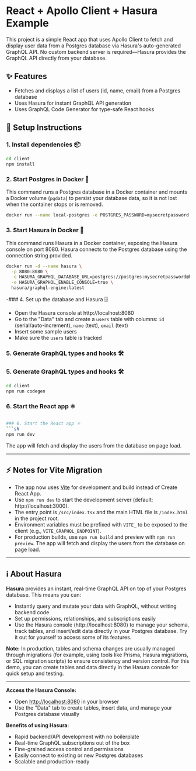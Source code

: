 
# React + Apollo Client + Hasura Example

This project is a simple React app that uses Apollo Client to fetch and display user data from a Postgres database via Hasura's auto-generated GraphQL API. No custom backend server is required—Hasura provides the GraphQL API directly from your database.

## ✨ Features
- Fetches and displays a list of users (id, name, email) from a Postgres database
- Uses Hasura for instant GraphQL API generation
- Uses GraphQL Code Generator for type-safe React hooks

## 🚀 Setup Instructions

### 1. Install dependencies 📦

```sh
cd client
npm install
```



### 2. Start Postgres in Docker 🐳
This command runs a Postgres database in a Docker container and mounts a Docker volume (`pgdata`) to persist your database data, so it is not lost when the container stops or is removed.

```sh
docker run --name local-postgres -e POSTGRES_PASSWORD=mysecretpassword -p 5432:5432 -v pgdata:/var/lib/postgresql/data -d postgres
```

### 3. Start Hasura in Docker 🐳
This command runs Hasura in a Docker container, exposing the Hasura console on port 8080. Hasura connects to the Postgres database using the connection string provided.

```sh
docker run -d --name hasura \
  -p 8080:8080 \
  -e HASURA_GRAPHQL_DATABASE_URL=postgres://postgres:mysecretpassword@host.docker.internal:5432/postgres \
  -e HASURA_GRAPHQL_ENABLE_CONSOLE=true \
  hasura/graphql-engine:latest
```


-### 4. Set up the database and Hasura 🗄️
- Open the Hasura console at http://localhost:8080
- Go to the "Data" tab and create a `users` table with columns: `id` (serial/auto-increment), `name` (text), `email` (text)
- Insert some sample users
- Make sure the `users` table is tracked

### 5. Generate GraphQL types and hooks 🛠️
### 5. Generate GraphQL types and hooks 🛠️
```sh
cd client
npm run codegen
```
### 6. Start the React app ⚛️
```sh

### 6. Start the React app ⚛️
```sh
npm run dev
```

The app will fetch and display the users from the database on page load.

---

## ⚡ Notes for Vite Migration

- The app now uses [Vite](https://vitejs.dev/) for development and build instead of Create React App.
- Use `npm run dev` to start the development server (default: http://localhost:3000).
- The entry point is `/src/index.tsx` and the main HTML file is `/index.html` in the project root.
- Environment variables must be prefixed with `VITE_` to be exposed to the client (e.g., `VITE_GRAPHQL_ENDPOINT`).
- For production builds, use `npm run build` and preview with `npm run preview`.
The app will fetch and display the users from the database on page load.

---

## ℹ️ About Hasura

**Hasura** provides an instant, real-time GraphQL API on top of your Postgres database. This means you can:
- Instantly query and mutate your data with GraphQL, without writing backend code
- Set up permissions, relationships, and subscriptions easily
- Use the Hasura console (http://localhost:8080) to manage your schema, track tables, and insert/edit data directly in your Postgres database. Try it out for yourself to access some of its features.

**Note:** In production, tables and schema changes are usually managed through migrations (for example, using tools like Prisma, Hasura migrations, or SQL migration scripts) to ensure consistency and version control. For this demo, you can create tables and data directly in the Hasura console for quick setup and testing.

---

**Access the Hasura Console:**
- Open [http://localhost:8080](http://localhost:8080) in your browser
- Use the "Data" tab to create tables, insert data, and manage your Postgres database visually

**Benefits of using Hasura:**
- Rapid backend/API development with no boilerplate
- Real-time GraphQL subscriptions out of the box
- Fine-grained access control and permissions
- Easily connect to existing or new Postgres databases
- Scalable and production-ready
